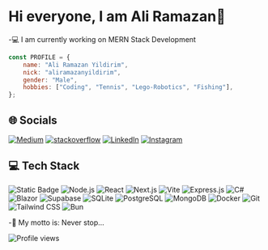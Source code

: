 # Hi everyone, I am Ali Ramazan👋

-💻 I am currently working on MERN Stack Development

```javascript
const PROFILE = {
    name: "Ali Ramazan Yildirim",
    nick: "aliramazanyildirim",
    gender: "Male",
    hobbies: ["Coding", "Tennis", "Lego-Robotics", "Fishing"],
};
```

## 🌐 Socials

[![Medium](https://img.shields.io/badge/Medium-%25?style=plastic&logo=medium&logoColor=white&color=black)](https://medium.com/@aliramazanyildirim) [![stackoverflow](https://img.shields.io/badge/stackoverflow-%25?style=plastic&logo=stackoverflow&logoColor=white&color=%23F58025)](https://stackoverflow.com/users/18198206/aliramazanyildirim) [![LinkedIn](https://img.shields.io/badge/LinkedIn-%25?style=plastic&logo=linkedin&logoColor=white&color=%23004088)](https://de.linkedin.com/in/ali-ramazan-yildirim) [![Instagram](https://img.shields.io/badge/Instagram-%25?style=plastic&logo=instagram&logoColor=white&color=%23FF0069)](https://instagram.com/aliramazanyildirim)

## 💻 Tech Stack

![Static Badge](https://img.shields.io/badge/JavaScript-%25?style=plastic&logo=JavaScript&logoColor=black&color=%23F7DF1E) ![Node.js](https://img.shields.io/badge/Node.js-%25?style=plastic&logo=nodedotjs&logoColor=white&color=%235FA04E) ![React](https://img.shields.io/badge/React-%25?style=plastic&logo=react&logoColor=black&color=%2361DAFB) ![Next.js](https://img.shields.io/badge/Next.js-%25?style=plastic&logo=next.js&logoColor=white&color=%23000000) ![Vite](https://img.shields.io/badge/Vite-%25?style=plastic&logo=vite&logoColor=%23FFDB00&color=%23646CFF) ![Express.js](https://img.shields.io/badge/Express.js-%25?style=plastic&logo=express&logoColor=white&color=%23000000) ![C#](https://img.shields.io/badge/C%23-%25?style=plastic&logo=c%23&logoColor=white&color=%23663399) ![Blazor](https://img.shields.io/badge/Blazor-%25?style=plastic&logo=blazor&logoColor=white&color=%23512BD4) ![Supabase](https://img.shields.io/badge/Supabase-%25?logo=Supabase&logoColor=%233FCF8E&color=black) ![SQLite](https://img.shields.io/badge/SQLite-%25?style=plastic&logo=sqlite&color=%23003B57) ![PostgreSQL](https://img.shields.io/badge/PostgreSQL-%25?style=plastic&logo=postgresql&logoColor=white&color=%234169E1) ![MongoDB](https://img.shields.io/badge/MongoDB-%25?style=plastic&logo=mongodb&logoColor=white&color=%2347A248) ![Docker](https://img.shields.io/badge/Docker-%25?style=plastic&logo=docker&logoColor=white&color=%232496ED) ![Git](https://img.shields.io/badge/Git-%25?style=plastic&logo=git&logoColor=white&color=%23F05032) ![Tailwind CSS](https://img.shields.io/badge/Tailwind%20CSS-%25?style=plastic&logo=tailwindcss&logoColor=white&color=%2306B6D4) ![Bun](https://img.shields.io/badge/Bun-%25?style=plastic&logo=bun&logoColor=white&color=%23000000)

-🔭 My motto is: Never stop...

![Profile views](https://komarev.com/ghpvc/?username=AliRamazanYildirim&label=Profile%20views&color=0e75b6&style=flat)
